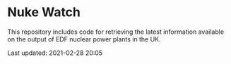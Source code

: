 # Nuke Watch

This repository includes code for retrieving the latest information available on the output of EDF nuclear power plants in the UK.

Last updated: 2021-02-28 20:05
